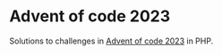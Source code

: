 # Advent of code 2023

Solutions to challenges in [Advent of code 2023](https://adventofcode.com/) in PHP.
